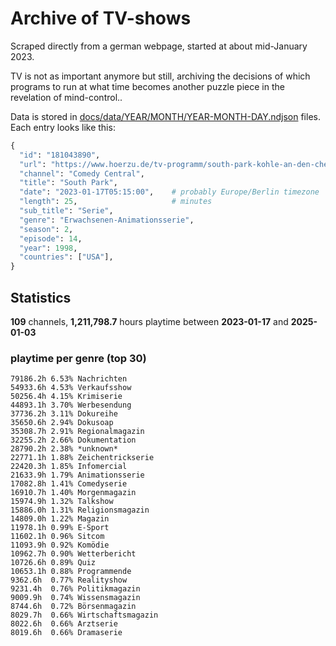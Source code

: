 # Archive of TV-shows

Scraped directly from a german webpage, started at about mid-January 2023.

TV is not as important anymore but still, archiving the decisions of which programs to run at what time
becomes another puzzle piece in the revelation of mind-control.. 

Data is stored in [docs/data/YEAR/MONTH/YEAR-MONTH-DAY.ndjson](docs/data/) files. 
Each entry looks like this:

```python
{
  "id": "181043890", 
  "url": "https://www.hoerzu.de/tv-programm/south-park-kohle-an-den-chefkoch/bid_181043890/", 
  "channel": "Comedy Central", 
  "title": "South Park", 
  "date": "2023-01-17T05:15:00",    # probably Europe/Berlin timezone 
  "length": 25,                     # minutes 
  "sub_title": "Serie", 
  "genre": "Erwachsenen-Animationsserie", 
  "season": 2, 
  "episode": 14, 
  "year": 1998, 
  "countries": ["USA"],
}
```

## Statistics

**109** channels, **1,211,798.7** hours playtime between **2023-01-17** and **2025-01-03**


### playtime per genre (top 30)

    79186.2h 6.53% Nachrichten
    54933.6h 4.53% Verkaufsshow
    50256.4h 4.15% Krimiserie
    44893.1h 3.70% Werbesendung
    37736.2h 3.11% Dokureihe
    35650.6h 2.94% Dokusoap
    35308.7h 2.91% Regionalmagazin
    32255.2h 2.66% Dokumentation
    28790.2h 2.38% *unknown*
    22771.1h 1.88% Zeichentrickserie
    22420.3h 1.85% Infomercial
    21633.9h 1.79% Animationsserie
    17082.8h 1.41% Comedyserie
    16910.7h 1.40% Morgenmagazin
    15974.9h 1.32% Talkshow
    15886.0h 1.31% Religionsmagazin
    14809.0h 1.22% Magazin
    11978.1h 0.99% E-Sport
    11602.1h 0.96% Sitcom
    11093.9h 0.92% Komödie
    10962.7h 0.90% Wetterbericht
    10726.6h 0.89% Quiz
    10653.1h 0.88% Programmende
    9362.6h  0.77% Realityshow
    9231.4h  0.76% Politikmagazin
    9009.9h  0.74% Wissensmagazin
    8744.6h  0.72% Börsenmagazin
    8029.7h  0.66% Wirtschaftsmagazin
    8022.6h  0.66% Arztserie
    8019.6h  0.66% Dramaserie
